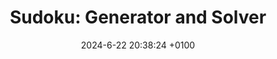 ---
layout:         redirect
mathjax:        true
title:          "Sudoku: Generator and Solver"
description:    "A minimal Sudoku puzzle generator and solver based on the idea of backtracking."
date:           2024-6-22 20:38:24 +0100
authors:         ["Quentin Wach"]
tags:           ["puzzle", "python"]
image:          "/images/sudoku_head.png"
tag_search:     true
redirect:       "https://github.com/QuentinWach/Sudoku"
github:         QuentinWach/Sudoku
categories:     "science-engineering"
note: 
weight: 58
---